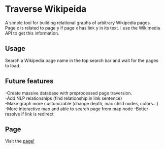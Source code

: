 # Traverse Wikipeida
A simple tool for building relational graphs of arbitrary Wikipedia pages. Page x is related to page y if page x has link y in its text. I use the Wikimedia API to get this information.

## Usage
Search a Wikipedia page name in the top search bar and wait for the pages to load.

## Future features
-Create massive database with preprocessed page traversion.<br>
-Add NLP relationships (find relationship in link sentence)<br>
-Make graph more customizable (change depth, max child nodes, colors...)<br>
-More interactive map and able to search page from map node
-Better resolve if link is redirect

## Page
Visit the [page!](https://benw10-1.github.io/traverseWikipedia/)
